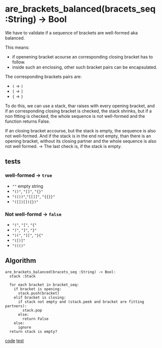 # are_brackets_balanced(bracets_seq :String) $\to$ Bool

We have to validate if a sequence of brackets are well-formed aka balanced.

This means:

- if openening bracket acourse an corresponding closing bracket has to follow.
- inside such an enclosing, other such bracket pairs can be encapsulated.

The corresponding brackets pairs are:

- `(` $\to$ `)`
- `[` $\to$ `]`
- `{` $\to$ `}`

To do this, we can use a stack, thar raises with every opening bracket, and if an corresponding closing bracket is checked, the stack shrinks, but if a non fitting is checked, the whole sequence is not well-formed and the function returns False.

If an closing bracket accourse, but the stack is empty, the sequence is also not well-formed.
And if the stack is in the end not empty, than there is an opening bracket, without its closing partner and the whole sequence is also not well formed. $\to$ The last check is, if the stack is empty.

## tests

### well-formed $\to$ `true`

- `""` empty string
- `"()"`, `"[]"`, `"{}"`
- `"(())"`,`"[[]]"`, `"{{}}"`
- `"([])[]({})"`

### Not well-formd $\to$ `false`

- `"("`, `"["`, `"{"`
- `")"`, `"]"`, `"}"`
- `")("`, `"]["`, `"}{"`
- `"([)]"`
- `"((()"`

## Algorithm

```text
are_brackets_balanced(bracets_seq :String) -> Bool:
  stack :Stack 

  for each bracket in bracket_seq:
    if bracket is opening: 
      stack.push(bracket)
    elif bracket is closing:
      if stack not empty and (stack.peek and bracket are fitting partners):
        stack.pop
      else: 
        return False
    else:
      ignore
  return stack is empty? 
```

[code](solution.py)
[test](test.py)
